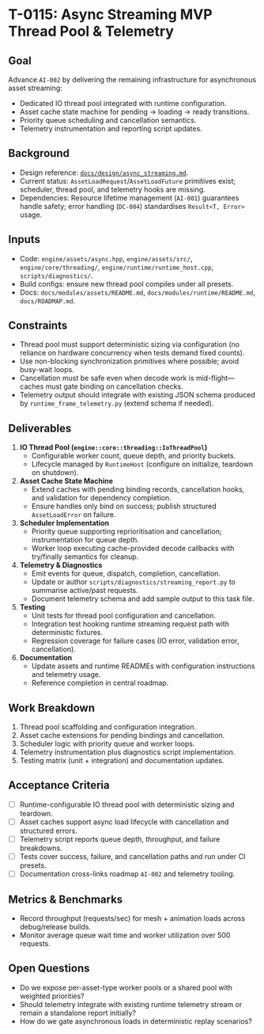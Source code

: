 # T-0115: Async Streaming MVP Thread Pool & Telemetry

## Goal
Advance `AI-002` by delivering the remaining infrastructure for asynchronous asset streaming:
- Dedicated IO thread pool integrated with runtime configuration.
- Asset cache state machine for pending → loading → ready transitions.
- Priority queue scheduling and cancellation semantics.
- Telemetry instrumentation and reporting script updates.

## Background
- Design reference: [`docs/design/async_streaming.md`](../design/async_streaming.md).
- Current status: `AssetLoadRequest`/`AssetLoadFuture` primitives exist; scheduler, thread pool, and telemetry hooks are missing.
- Dependencies: Resource lifetime management (`AI-001`) guarantees handle safety; error handling (`DC-004`) standardises
  `Result<T, Error>` usage.

## Inputs
- Code: `engine/assets/async.hpp`, `engine/assets/src/`, `engine/core/threading/`, `engine/runtime/runtime_host.cpp`,
  `scripts/diagnostics/`.
- Build configs: ensure new thread pool compiles under all presets.
- Docs: `docs/modules/assets/README.md`, `docs/modules/runtime/README.md`, `docs/ROADMAP.md`.

## Constraints
- Thread pool must support deterministic sizing via configuration (no reliance on hardware concurrency when tests demand fixed
  counts).
- Use non-blocking synchronization primitives where possible; avoid busy-wait loops.
- Cancellation must be safe even when decode work is mid-flight—caches must gate binding on cancellation checks.
- Telemetry output should integrate with existing JSON schema produced by `runtime_frame_telemetry.py` (extend schema if needed).

## Deliverables
1. **IO Thread Pool (`engine::core::threading::IoThreadPool`)**
   - Configurable worker count, queue depth, and priority buckets.
   - Lifecycle managed by `RuntimeHost` (configure on initialize, teardown on shutdown).
2. **Asset Cache State Machine**
   - Extend caches with pending binding records, cancellation hooks, and validation for dependency completion.
   - Ensure handles only bind on success; publish structured `AssetLoadError` on failure.
3. **Scheduler Implementation**
   - Priority queue supporting reprioritisation and cancellation; instrumentation for queue depth.
   - Worker loop executing cache-provided decode callbacks with try/finally semantics for cleanup.
4. **Telemetry & Diagnostics**
   - Emit events for queue, dispatch, completion, cancellation.
   - Update or author `scripts/diagnostics/streaming_report.py` to summarise active/past requests.
   - Document telemetry schema and add sample output to this task file.
5. **Testing**
   - Unit tests for thread pool configuration and cancellation.
   - Integration test hooking runtime streaming request path with deterministic fixtures.
   - Regression coverage for failure cases (IO error, validation error, cancellation).
6. **Documentation**
   - Update assets and runtime READMEs with configuration instructions and telemetry usage.
   - Reference completion in central roadmap.

## Work Breakdown
1. Thread pool scaffolding and configuration integration.
2. Asset cache extensions for pending bindings and cancellation.
3. Scheduler logic with priority queue and worker loops.
4. Telemetry instrumentation plus diagnostics script implementation.
5. Testing matrix (unit + integration) and documentation updates.

## Acceptance Criteria
- [ ] Runtime-configurable IO thread pool with deterministic sizing and teardown.
- [ ] Asset caches support async load lifecycle with cancellation and structured errors.
- [ ] Telemetry script reports queue depth, throughput, and failure breakdowns.
- [ ] Tests cover success, failure, and cancellation paths and run under CI presets.
- [ ] Documentation cross-links roadmap `AI-002` and telemetry tooling.

## Metrics & Benchmarks
- Record throughput (requests/sec) for mesh + animation loads across debug/release builds.
- Monitor average queue wait time and worker utilization over 500 requests.

## Open Questions
- Do we expose per-asset-type worker pools or a shared pool with weighted priorities?
- Should telemetry integrate with existing runtime telemetry stream or remain a standalone report initially?
- How do we gate asynchronous loads in deterministic replay scenarios?
